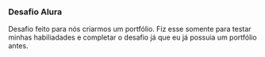 ### Desafio Alura
Desafio feito para nós criarmos um portfólio. Fiz esse somente para testar minhas habiliadades e completar o desafio já que eu já possuia um portfólio antes.